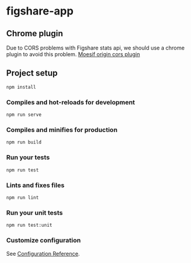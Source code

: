 # figshare-app

## Chrome plugin

Due to CORS problems with Figshare stats api, we should use a chrome plugin to avoid this problem.
[Moesif origin cors plugin](https://chrome.google.com/webstore/detail/moesif-orign-cors-changer/digfbfaphojjndkpccljibejjbppifbc/)

## Project setup

```
npm install
```

### Compiles and hot-reloads for development

```
npm run serve
```

### Compiles and minifies for production

```
npm run build
```

### Run your tests

```
npm run test
```

### Lints and fixes files

```
npm run lint
```

### Run your unit tests

```
npm run test:unit
```

### Customize configuration

See [Configuration Reference](https://cli.vuejs.org/config/).
